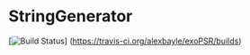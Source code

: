 # StringGenerator
[![Build Status](https://travis-ci.org/alexbayle/exoPSR/builds.svg?branch=master)]
(https://travis-ci.org/alexbayle/exoPSR/builds)

